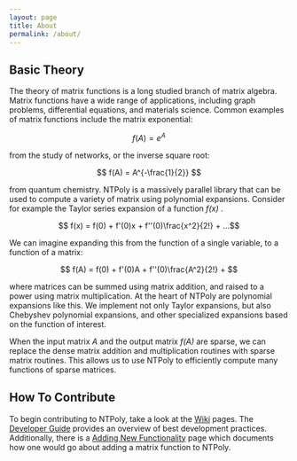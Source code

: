 ```yaml
---
layout: page
title: About
permalink: /about/
---
```


Basic Theory
--------------------------------------------------------------------------------
The theory of matrix functions is a long studied branch of matrix algebra.
Matrix functions have a wide range of applications, including graph problems,
differential equations, and materials science. Common examples of matrix
functions include the matrix exponential:

$$ f(A) = e^A $$

from the study of networks, or the inverse square root:

$$ f(A) = A^{-\frac{1}{2}} $$

from quantum chemistry. NTPoly is a massively parallel library that can be used
to compute a variety of matrix using polynomial expansions. Consider for example
the Taylor series expansion of a function *f(x)* .

$$ f(x) = f(0) + f'(0)x + f''(0)\frac{x^2}{2!} + ...$$

We can imagine expanding this from the function of a single variable, to a
function of a matrix:

$$ f(A) = f(0) + f'(0)A + f''(0)\frac{A^2}{2!} + $$

where matrices can be summed using matrix addition, and raised to a power
using matrix multiplication. At the heart of NTPoly are polynomial expansions
like this. We implement not only Taylor expansions, but also Chebyshev
polynomial expansions, and other specialized expansions based on the function
of interest.

When the input matrix *A* and the output matrix *f(A)* are sparse, we can
replace the dense matrix addition and multiplication routines with sparse
matrix routines. This allows us to use NTPoly to efficiently compute many
functions of sparse matrices.

How To Contribute
--------------------------------------------------------------------------------
To begin contributing to NTPoly, take a look at the
[Wiki](https://github.com/william-dawson/NTPoly/wiki) pages. The
[Developer Guide](https://github.com/william-dawson/NTPoly/wiki/Developer-Guide)
provides an overview of best development practices. Additionally, there is a
[Adding New Functionality](https://github.com/william-dawson/NTPoly/wiki/Adding-New-Functionality-(Example))
page which documents how one would go about adding a matrix function to NTPoly.
